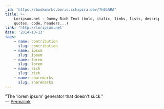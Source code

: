 ```yaml
---
_id: 'https://bookmarks.boris.schapira.dev/?h0bARA'
title: >-
    Loripsum.net - Dummy Rich Text (bold, italic, links, lists, descriptions,
    quotes, code, headers...)
link: 'http://loripsum.net'
date: '2014-10-13'
tags:
    - name: contribution
      slug: contribution
    - name: ipsum
      slug: ipsum
    - name: lorem
      slug: lorem
    - name: rich
      slug: rich
    - name: sharemarks
      slug: sharemarks
---
```


&quot;The 'lorem ipsum' generator that doesn't suck.&quot; <br>&#8212;
<a href="https://bookmarks.boris.schapira.dev/?h0bARA" title="Permalink">Permalink</a>
